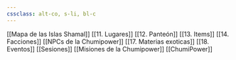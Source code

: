 ```yaml
---
cssclass: alt-co, s-li, bl-c	
---
```

[[Mapa de las Islas Shamal]]
[[11. Lugares]]
[[12. Panteón]]
[[13. Items]]
[[14. Facciones]]
[[NPCs de la Chumipower]]
[[17. Materias exoticas]]
[[18. Eventos]]
[[Sesiones]]
[[Misiones de la Chumipower]]
[[ChumiPower]]